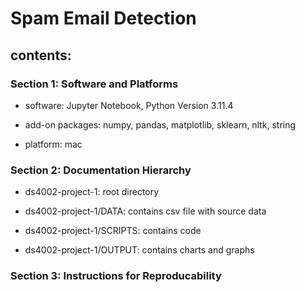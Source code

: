 # Spam Email Detection


## contents:


### Section 1: Software and Platforms

- software: Jupyter Notebook, Python Version 3.11.4

- add-on packages: numpy, pandas, matplotlib, sklearn, nltk, string

- platform: mac


### Section 2: Documentation Hierarchy

- ds4002-project-1: root directory

- ds4002-project-1/DATA: contains csv file with source data

- ds4002-project-1/SCRIPTS: contains code

- ds4002-project-1/OUTPUT: contains charts and graphs



### Section 3: Instructions for Reproducability


